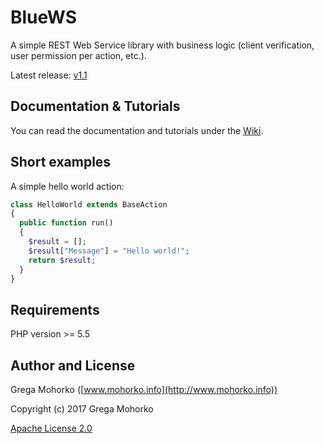 # BlueWS
A simple REST Web Service library with business logic (client verification, user permission per action, etc.).

Latest release: [v1.1](https://github.com/GregaMohorko/BlueWS/releases/latest)

## Documentation & Tutorials
You can read the documentation and tutorials under the [Wiki](https://github.com/GregaMohorko/BlueWS/wiki).

## Short examples
A simple hello world action:
```PHP
class HelloWorld extends BaseAction
{
  public function run()
  {
    $result = [];
    $result["Message"] = "Hello world!";
    return $result;
  }
}
```

## Requirements
PHP version >= 5.5

## Author and License

Grega Mohorko ([www.mohorko.info](http://www.mohorko.info))

Copyright (c) 2017 Grega Mohorko

[Apache License 2.0](./LICENSE)
